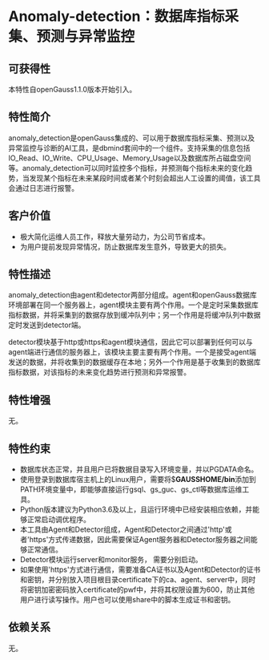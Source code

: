 # Anomaly-detection：数据库指标采集、预测与异常监控<a name="ZH-CN_TOPIC_0000001091892904"></a>

## 可获得性<a name="section1394818443613"></a>

本特性自openGauss1.1.0版本开始引入。

## 特性简介<a name="section36382403357"></a>

anomaly\_detection是openGauss集成的、可以用于数据库指标采集、预测以及异常监控与诊断的AI工具，是dbmind套间中的一个组件。支持采集的信息包括IO\_Read、IO\_Write、CPU\_Usage、Memory\_Usage以及数据库所占磁盘空间等。anomaly\_detection可以同时监控多个指标，并预测每个指标未来的变化趋势，当发现某个指标在未来某段时间或者某个时刻会超出人工设置的阈值，该工具会通过日志进行报警。

## 客户价值<a name="section5621105733410"></a>

-   极大简化运维人员工作，释放大量劳动力，为公司节省成本。
-   为用户提前发现异常情况，防止数据库发生意外，导致更大的损失。

## 特性描述<a name="section117712392341"></a>

anomaly\_detection由agent和detector两部分组成。agent和openGauss数据库环境部署在同一个服务器上，agent模块主要有两个作用。一个是定时采集数据库指标数据，并将采集到的数据存放到缓冲队列中；另一个作用是将缓冲队列中数据定时发送到detector端。

detector模块基于http或https和agent模块通信，因此它可以部署到任何可以与agent端进行通信的服务器上，该模块主要主要有两个作用。一个是接受agent端发送的数据，并将收集到的数据缓存在本地；另外一个作用是基于收集到的数据库指标数据，对该指标的未来变化趋势进行预测和异常报警。

## 特性增强<a name="section144513469345"></a>

无。

## 特性约束<a name="section1613131119346"></a>

-   数据库状态正常，并且用户已将数据目录写入环境变量，并以PGDATA命名。
-   使用登录到数据库宿主机上的Linux用户，需要将$**GAUSSHOME/bin**添加到PATH环境变量中，即能够直接运行gsql、gs\_guc、gs\_ctl等数据库运维工具。
-   Python版本建议为Python3.6及以上，且运行环境中已经安装相应依赖，并能够正常启动调优程序。
-   本工具由Agent和Detector组成，Agent和Detector之间通过'http'或者'https'方式传递数据，因此需要保证Agent服务器和Detector服务器之间能够正常通信。
-   Detector模块运行server和monitor服务， 需要分别启动。
-   如果使用'https'方式进行通信，需要准备CA证书以及Agent和Detector的证书和密钥，并分别放入项目根目录certificate下的ca、agent、server中，同时将密钥加密密码放入certificate的pwf中，并将其权限设置为600，防止其他用户进行读写操作。用户也可以使用share中的脚本生成证书和密钥。

## 依赖关系<a name="section4228145683310"></a>

无。
